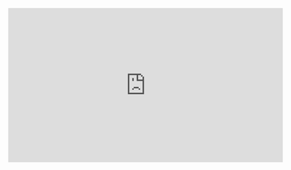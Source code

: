 <iframe width="560" height="315" src="https://www.youtube.com/embed/mp9XvR7KSj4" title="YouTube video player" frameborder="0" allow="accelerometer; autoplay; clipboard-write; encrypted-media; gyroscope; picture-in-picture" allowfullscreen></iframe>
